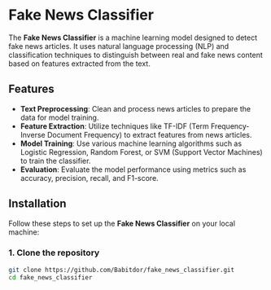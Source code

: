 # Fake News Classifier

The **Fake News Classifier** is a machine learning model designed to detect fake news articles. It uses natural language processing (NLP) and classification techniques to distinguish between real and fake news content based on features extracted from the text.


## Features

- **Text Preprocessing**: Clean and process news articles to prepare the data for model training.
- **Feature Extraction**: Utilize techniques like TF-IDF (Term Frequency-Inverse Document Frequency) to extract features from news articles.
- **Model Training**: Use various machine learning algorithms such as Logistic Regression, Random Forest, or SVM (Support Vector Machines) to train the classifier.
- **Evaluation**: Evaluate the model performance using metrics such as accuracy, precision, recall, and F1-score.

## Installation

Follow these steps to set up the **Fake News Classifier** on your local machine:

### 1. Clone the repository

```bash
git clone https://github.com/Babitdor/fake_news_classifier.git
cd fake_news_classifier
